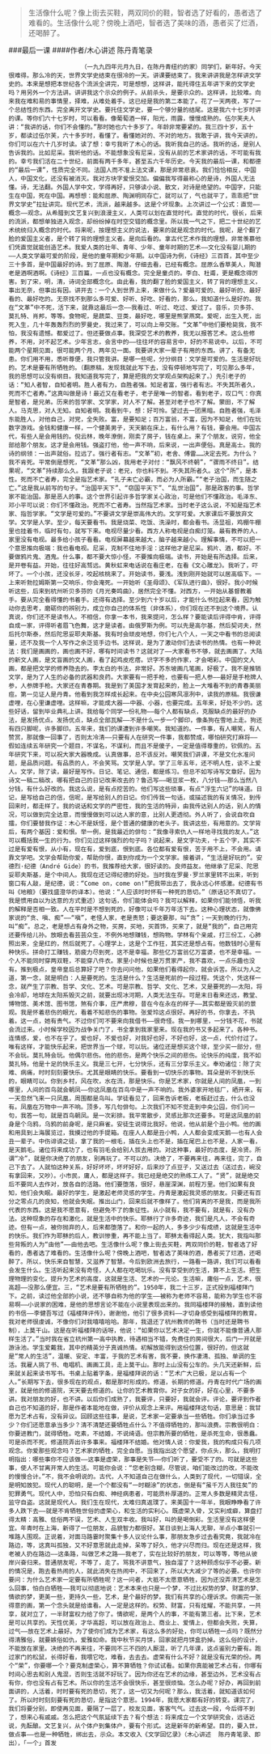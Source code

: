 > 生活像什么呢？像上街去买鞋，两双同价的鞋，智者选了好看的，愚者选了难看的。生活像什么呢？傍晚上酒吧，智者选了美味的酒，愚者买了烂酒，还喝醉了。

###最后一课
####作者/木心讲述  陈丹青笔录

						（一九九四年元月九日，在陈丹青纽约的家）同学们，新年好。今天很难得。那么冷的天，世界文学史结束在很冷的一天。讲课要结束了。我来讲讲我是怎样讲文学史的。本来是想把本世纪各个流派全讲完，可是想想，这样讲，能托得住五年讲下来的文学史吗？用另外一个方法讲。讲讲我这个示众的例子。从前杀头，是要示众的。这样讲，比较难。向来我在难和易的事情里，择难，从难处着手。这已经是我的第二本能了。花了一天两夜，写了一个总结性的东西。完全离开文学史。要托住文学史，要一个够分量的结尾。这是我六十七岁时讲的课。等你们六十七岁时，可以看看。像葡萄酒一样，阳光，雨露，慢慢成熟的。伍尔芙夫人讲：“我讲的话，你们不会懂的。”那时她也六十多岁了。年龄非常要紧的。我三四十岁，五十岁，都读过伍尔芙，六十多岁时，看懂了。看懂她对的、不对的地方。我敢于讲，我今天讲的，你们可以在六十几岁时读。读了想：幸亏我听了木心的话。我听我自己的话。我听的话，是别人告诉我的。比如尼采。我听他的话。不能想象没有尼采，没有从前的艺术家讲的话，不可能有我的。幸亏我们活在二十世纪，前面有两千多年，甚至五六千年历史。今天我的最后一课，和都德的“最后一课”，性质完全不同。法国人而不准上法文课，那是非常悲哀。我们恰恰相反，中国人，中国文化，还没有被消灭。我对方块字爱恨交加。偏偏我写得最称心的是诗，外国人无法懂。诗，无法翻。外国人学中文，学得再好，只够读小说、散文，对诗是绝望的。中国字，只能生在中国，死在中国。再想想：能和屈原、陶渊明同存亡，就可以了，气也就平了，乖乖把“世界文学史”拉扯讲完。现代艺术，流派，越来越多。这是个坏现象。上次讲过一个公式：直觉——概念——观念。从希腊到文艺复兴到浪漫主义，人类可以划在直觉时代。直觉的时代，很长，后来的流派，都想单独进入观念，却纷纷掉在时空交错的概念里。所以我一气之下，把二十世纪的艺术统统归入概念的时代。将来呢，按理想主义的说法，要来的就是观念的时代。我呢，是个翻了脸的爱国主义者，是个转了背的理想主义者。是向后看的。拿古代艺术作我的理想，非常羡慕他们凭直觉就能创造艺术。我爱人类的壮年、青年、少年、童年时期的艺术——文化没有婴儿期的——人类文学最可爱的阶段，是他的童年期和少年期。以中国诗为例，《诗经》三百首，其中至少三十多首，是中国最好的诗。到了屈原、陶潜，仔细去看，已经有概念。屈原么香草美人，陶潜老是酒啊酒啊。《诗经》三百篇，一点也没有概念。完全是童贞的。李白、杜甫，更是概念得厉害。到了宋，明，清，诗词全部概念化。由此看，我的翻了脸的爱国主义，转了背的理想主义，事出无奈，但事出有因。讲开去：一个人到世界上来，来做什么？爱最可爱的、最好听的、最好看的、最好吃的。无奈找不到那么多可爱、好听、好吃、好看的，那么，我知道什么是好的。我在“文革”中不死，活下来，就靠这最后一念——我看过、听过、吃过、爱过了。音乐，贝多芬、莫扎特、肖邦，等等。食物呢，是蔬菜、豆类，最好吃，哪里是熊掌燕窝。爱呢，出生入死，出死入生，几十年轰轰烈烈的罗曼史，我过来了，可以向上帝交账。“文革”中他们要枪毙我，我不怕，我没有遗憾。都爱过了。但还要做点事。我深受艺术的教养，我无以报答艺术。这么些修养，不用，对不起艺术。少年言志，会言中的——往往坏的容易言中，好的不易说中。以后，不可能两个星期见面，很可能两个月、两年见一面。我要讲大家一辈子有用的东西。讲了，有备无患。你们用不用，悉听尊便，我只管我讲。是哪一些呢，分分纲目：文学是可爱的。生活是好玩的。艺术是要有所牺牲的。（翻原稿，发现我就此写下去，没有停顿地写完了，可见那么多年，我的思想可以没有纲目。我知道我写完了，算是把我的文学观点架构起来了。）先引老子的话：“知人者智，自知者明。胜人者有力，自胜者强。知足者富，强行者有志。不失其所者久，死而不亡者寿。”这真叫做是诗！最近又在看老子，老子是唯一的智者。看到老子，叹口气：你真是智者，是兄弟。历来的哲学家、文学家，对人不了解。甚至对老子也不了解。蒙田，不了解人。马克思，对人无知。自知者明。我看到牛，想：好可怜。望过去一团黑暗。自胜者强，毛泽东能胜人，对他自己，对党，全失败。富，是要知足；百万富翁，不富，因为不知足，他们在玩数字游戏。金钱和健康一样，一个健美男子，天天躺在床上，有什么用？有钱，要会用。中国古代，有些人是会用钱的。倪云林，晚年潦倒，刚卖了房子，钱在桌上。来了个朋友，说穷，他全部给那个朋友。这才是会用钱。强盗打他，他一声不响，后来说，一出声便俗。真是高士。我的诗的纲领：一出声就俗。拉远了。强行者有志。“文革”初，老舍、傅雷……决定去死。为什么？我不肯死。平常倒是想死，“文革”那么凶，我用老子对付：“飘风不终朝”，“骤雨不终日”。结果呢，“文革”持续那么久。我跟老子说：老兄，你也料不到。不失其所者久。这个“所”，是本性。死而不亡者寿，完全是指艺术家。“孔子未亡必霸，而必为人所霸。”“老子治国，而生随之亡。”这是我从前写的句子。“治国平天下”、“窃国平天下”、“乱世治国”，那是政客的事。哲学家不能治国。那是恶人的事。这个世界引起许多哲学家关心政治，可是他们不懂政治。毛泽东、邓小平可以说：你们不懂政治。死而不亡者寿。当然指艺术家。当时老子这么说，不知是指艺术家、指哲学家。“文学是可爱的。”不要讲文学是崇高伟大的。文学可爱。大家课后不要放弃文学。文学是人学。至少，每天要看书。我是烧菜、吃饭、洗澡时，都会看书。汤显祖，鸡棚牛棚里也挂着书，临时有句，就写下来。电视尽量少看。西方人称电视是白痴灯笼。最有教养的人，家里没有电视。最多给小孩子看看。电视屏幕越来越大，脑子越来越小。理解事情，不可以把一个意思推向极端：我也看电视。尼采，克制不住地手淫：这样他才是尼采。鸦片、酒，都好。不要做鸦片鬼、酒鬼。什么事，都不要大惊小怪，不要推向极端。读书，开始是有所选择。后来，是开卷有益。开始，往往好高骛远。黄秋虹来电话说在看庄老，在看《文心雕龙》。我听了，吓坏了。一个小孩，还没长牙，咬起核桃来了。开始读书，要浅。浅到刚开始就可以居高临下。一上来听勃拉姆斯第一交响乐，你会淹死。一开始听《圣母颂》、《军队进行曲》，很好。我小时候听这些，后来到杭州听贝多芬的《月光奏鸣曲》，居然完全不懂。对西方，一开始从基督教着手。要从完全看得懂的书着手。还得有选择。至少到六十岁以后，才能什么书拉起来看，因为触动你去思考，磨砺你的辨别力，成立你自己的体系性（非体系），你们现在还不到这个境界。认真说，你们还不是读书人。不相信，你拿一本书，我来提问，怎么样？要能读后评得中肯，评得自成一家，评得听者眉飞色舞，这才是读者。由俄罗斯为例。可以先是高尔基，然后契诃夫，然后托尔斯泰，然后陀思妥耶夫斯基。我有时会顽皮地想，你们七八个人，一天之中看书的总阅读量，还不及我一个人写作之余泛览手边书。这样说，是为了激动你们去读书的热情。也有一种说法：我们是画画的，画也画不好，哪有时间读书？这就对了——大家看书不够，就去画画了。大陆的新文人画，是文盲画的文人画，看了起鸡皮疙瘩。识字不多的作家，才会喝彩。中国的文人画，都是把文学的修养隐去的。李太白的书法，非常好。苏东坡画几笔画，好极了。我不是推销文学，是为了人生的必备的武器和良药。大家要有一把手枪，也要有一把人参——最好是手枪牌人参，人参牌手枪。大家还在青春期。我是到了美国才发育起来的，脸上一大堆看不到的青春美丽痘。第一见证人是丹青。他看到我怎样成长起来。在中央公园寒风凛冽中，读我的原稿。我很谦虚哩，在心里谦虚哩。这样嘛，才能成大器——中器、小器，也要完成。五年来，好处不少的。这些好话，留到毕业典礼上讲。我给每个同学一份礼物——每个人都有缺点，克服缺点的最好的办法，是发扬优点。发扬优点，缺点全部瓦解——不是什么一步一个脚印，像条狗在雪地上走。狗还有四只脚呢，许多脚印。五年来，我们的课遭到许多嘲笑。我知道的。一件事，有人嘲笑，有人赞赏，那就像一回事了，否则太冷清——只要有人在研究一件事，我都赞成，哪怕研究打麻将——假如连续五年研究一个题目，不谋名，不谋利，而且不是傻子，一定是值得尊重的，钦佩的。五年研究下来，可以祝大家大器晚成。认真做事，总不该反对。嘲笑我们讲课，不是文化水准问题，是品质问题。有品质的人，不会笑骂。文学是人学。学了三年五年，还不明人性，谈不上爱人。文学，除了读，最好是写作。日记、笔记、通信，都是练习。但总不如写诗写文章好。因为诗文一稿二稿改，哪有把自己的日记改来改去的？鲁迅写——喝豆浆一枚，八分钱——那么当然八分钱，有什么好改的。我这么说，是有点挖苦的。他们写这些琐事，有点“浮生六记”的味道。日记，是写给自己的信，信呢，是写给别人的日记。你们传我一句话，或描述我的有关情况，到传回来时，都走样了。我的说话和文学的严密性，我的生活的特异，由我传达别人的话，别人的情况，可以做到完全达意，而慢慢做到可以达人家的意，比别人更透彻。外人听了，会说自吹自擂，你们要替我作证：木心不是妖怪，是个普通的健康的老头子。我讲这些，有用意的。文学背后，有两个基因：爱和恨。举一例，是我最近的俳句：“我像寻索仇人一样地寻找我的友人。”这可以概括我一生的行为。你们见过这样强烈的句子吗？说起来，是文字功夫，十五个字，其实不过是有爱有恨，从小有，现在有，爱到底，恨到底。各位都有爱有恨，苦于用不上，不会用。请靠文学吧。文学会帮助你爱，帮助你恨，直到你成为一个文学家。接着讲，“生活是好玩的”。安德烈·纪德（André Gide）的书，我推荐给大家，很好读的。良师益友。他继承了尼采、陀思妥耶夫斯基，是个中间人。我现在还记得纪德的好处。当时我在罗曼·罗兰家里转不出来，听到窗口有人敲，是纪德，说：“Come on，come on!”把我带出去了，我永远心怀感激。纪德有书叫《地粮》（要找盛澄华的译本）。他说：“人应该时时怀有一种死的恳切。”（原话记不真切了。我是惯用自以为达意的方式重述）这句话，你们能体会吗？我可以解释，如果你们能领悟，听我的解释是否相一致。人在平时是不想到死的，好像可以千年万年活下去。这种心理状态，就像佛家说的“贪、嗔、痴”——“嗔”，老怪人家，老是责怒；要这要那，叫“贪”；一天到晚的行为，叫“痴”。总之，老是想占有身外之物，买房，买地，买首饰，买来了，就是“我的”，自己用完还要传给儿孙。放眼去看芸芸众生，不例外地想赚钱，想购物。学林有个亲戚，打三份工，心肺照出来，全是红的，然后就死了。心理学上，这是个工作狂，其实还是想占有。他数钱时心里有种快乐。拼命打工赚钱，筋疲力尽到死，这不是幸福。那些亿万富翁亿万富婆，也不是幸福。一个人不能同时穿两双鞋，不能穿八件衣。家里小时候也是万贯家产，我不喜欢，一点乐趣也没有。推到极点，皇帝皇后总算好了吧？你去问问他，如果他们看得起你，就会诉苦。所以为人之道，第一念，就是明白：人是要死的。生活是什么？生活是死前的一段过程。凭这个，凭这样一念，就产生了宗教、哲学、文化、艺术。可是宗教、哲学、文化、艺术，又是要死的——太阳，将会冷却，地球在太阳系毁灭之前，就要出现冰河期，人类无法生存。可是末日看来还远，教堂、博物馆、美术馆、图书馆，煞有介事，庄严肃穆，昔在今在永在的样子——其实都是毁灭前的景观。我是怀着悲伤的眼光，看着不知悲伤的事物。张爱玲这点很好。再好的书，你拿去，不执着。这一点，她有贵气。不过你们可不要来向我借书——很奇怪。我一到哪里，一分钱不花，书就会流过来。小时候学校因为战争关门了，书全拿到我家里来。现在我的书又多起来了。各种书。连情感，爱，也不在乎了。爱也好，不爱也好，对我好也好，不好也好，这一点，代价付过了。唯有这样，才能快乐起来，把世界当一个球，可以玩。诸位还是想买这个球，至少买一部分，但不会玩。莫扎特会玩。他偶尔悲伤。他的悲伤，是两个快乐之间的悲伤。论快乐的纯度，我不如莫扎特。他是十足的快乐主义。我是三七开，七分快乐，还有三分享乐主义。奉劝诸位：除了灾难、病痛，时时刻刻要快乐。尤其是眼睛的快乐。要看到一切快乐的事物。耳朵是听不到快乐的，眼睛可以。你到乡村，风在吹，水在流，那是快乐。你是艺术家，你就是人间的凤凰，一到哪里，人间的百鸟就会朝凤——你这凤凰在百鸟中是一声不响的。我外婆家开地毯厂，晒开来，有一天忽然飞来一只凤凰，周围都是鸟叫。学徒看见了，回来告诉老板，老板赶过去，什么也没有。凤凰在万物中一声不响。顶多，写几句俳句。上次我们不知不觉走到中央公园，你们问一句，我答一句，就是百鸟朝凤。是一次彩排。我平常散步，灵感比那次还要多。可是这凤凰的前身是个乌鸦，乌鸦的前身呢，是只麻雀。安徒生说得比我好。他说，他从前是个丑小鸭。他的画和用具到上海展览过，我摸过他的手提箱。在座人人都是丑小鸭，人人都会变成天鹅——也有人会丑一辈子。中伤诽谤之徒，拿了我的一根毛，插在头上也不是，插在尾巴上也不是，人家一看，是天鹅毛。诸位将来成功了，也有羽毛会给别人拔去用的。对这种事，最好的态度，是冷贤。所谓“冷”，就是你决绝了的朋友，别再玩了。不可以的。决绝了，不要再来往，再来往，完了，自己下去了。人就怕这种关系，好好坏坏，坏坏好好，后来炒了点豆子，又送过去（送过去，碗没有拿回来，又吵）。小市民，庸人，都是这样子。我已经是绝交的熟练工人了。“贤”，就是绝交后不要同人去作对，放各自的活路。他们要堕落，很好，悬崖深渊，前程万里。他们如果有良知，他们会失眠。最好的学生，是激起老师灵感的学生。丹青是激起我灵感的朋友。只要还有百分之零点几的良知，他就会失眠。推出山门，回来后就不像样了。他们背离的不是我，而是我所代表的东西。这是我不愿意有，但避免不了的象征性。从小就有，我不要有，就是有，没有办法。这种现象的存在和激化，就是生活中的快乐。耶稣行了许多奇迹，我们是凡人，不会有奇迹。但有一点，被你抛弃的人，后来都堕落了。和你一起的人，多多少少有成绩，这就是生活中的快乐。我们作为耶稣的后人，教训惨重，再不能上当了。耶稣太看得起人类。犹大，我指叫那些背叛的人为“由他”——由他去吧。生活像什么呢？像上街去买鞋，两双同价的鞋，智者选了好看的，愚者选了难看的。生活像什么呢？傍晚上酒吧，智者选了美味的酒，愚者买了烂酒，还喝醉了。所以，快乐来自智慧，又滋养了智慧。今后到欧洲去旅行，一路看一路讲，我们可以看看会发生什么。生活听起来没有奇怪，人人都在吃喝玩乐。没有享受到的生活，算不上生活。把生理物理的变化，提升为艺术的高度，这就是生活、艺术的一元论。生活嘛，庸俗一点，艺术，很高超——没那么便宜。三，“艺术是要有所牺牲的”。1950年，我二十三岁，正式投到福楼拜门下。之前，读过他全部的小说，还不够自称为他的学生——被称为老师不容易，能称为学生也不容易啊——小说家的困难，是他的思想言论不能在小说里表现出来的。我同福楼拜的接触，直到读他的书信——李健吾写过《福楼拜评传》，谢谢他，他引了很多资料——才切身感受到福楼拜的教育。我对老师很虔诚，不像你们对我嘻嘻哈哈。那年，我退还了杭州教师的聘书（当时还是聘书制），上莫干山。这是在听福楼拜的话呀，他说：“如果你以艺术决定一生，你就不能像普通人那样生活了。”当时我在省立杭州第一高中执教，待遇相当不错，免费住的房间很大，后门一开就是游泳池。学生爱戴我，其中的精英分子真诚热情。初解放能得到这份位置，很好的，但这就是“常人的生活”，温暖、安定、丰富，于我的艺术有害，我不要，换作凄清、孤独、单调的生活。我雇人挑了书、电唱机、画画工具，走上莫干山。那时上山没有公车的。头几天还新鲜，后来就关起来读书写书。书桌上贴着字条，是福楼拜说的话：“艺术广大已极，足以占有一个人。”长期写下去，很多现在的观点，都是那时形成的。修道，长期的修道。丹青在时代广场的画室，就是他的修道院，天天要去修道的。让你的艺术教育你。对子女的好，好在心里，不要多讲。我对朋友的好，也不讲。以后你们成熟了，我要评，只要好，我就会评。评论，要评到作者自己也不知道的好，那是作者本能地在做，评价从观念上来评。用福楼拜这句话，意思是：我甘愿为艺术占有，没有异议。回顾这些往事，是说，艺术家一定要承当一些牺牲。你们承当过多少？你们还愿意承当多少？清不清楚还要牺牲点什么？不值得牺牲的，那叫浪费。宗教很明白：你要进教门，就得牺牲。吃素，不结婚，不说绮语。但宗教所要的牺牲，是杀死生命，很愚蠢。可是杀而不死，修道院弄出许多事来。福楼拜不结婚。他对情人说：你爱我，我的构成只有几项观念。你爱那些观念吗？艺术家的牺牲，完全自愿。当我指出这个愿望，你点头，那么，我明打明指出：哪些事你不应该做——这事是虚荣，那事是失节——你们听了，要受不了的。可就是这些事，使人不甘离开常人的生活。可能你会说：“您老别含糊，尽管说，咱们能改过的改，不能改的慢慢合计。”不，我不会明说的。古代，人不知道自己在做什么，人类到了现代，一切错误，全是明知故犯。现代人的聪明，是一个个都没有“一时糊涂”的状态，倒是有“虽千万人我往矣”的犯罪勇气。现代人中，恐怕只有白痴、神经病患者，可能质朴厚道的。正常人多数是精灵古怪，监守自盗。这就是现代人。我们生在现代，太难归真返璞了。来美国十一年半，我眼睁睁看了许多人跌下去——就是不肯牺牲世俗的虚荣心，和生活的实利心。既虚荣入骨，又实利成癖，算盘打得太精：高雅、低俗两不误，艺术、人生双丰收。我叫好，叫的是喝倒彩。生活里没有这样便宜。年青时在上海，新得了一位朋友，品貌智力都很好。某日谈到上海人无聊，半点小事就引一堆路人围观。正说着，对面马路霎时聚集十多人议论什么事，那朋友急步过去看究竟，我就冷在路边，等，这真叫孤独，又不好意思就此走掉，呆等了好久，他才兴尽而归。现在还是这样，我老被人扔在路边——这条路，叫做艺术之路——我老了，实在比较好的朋友，可以等等，等他从彼岸兴奋归来。普通朋友呢，不等了，走了。骂我不讲意气，独自溜了？这种顾虑似乎不必要。新的情况是，跑去看热闹的人，就此消失在热闹中，不回来了，所以大大减少了等的必要。也许你要问：为什么艺术家一定要有所牺牲呢？这一问者，大抵不太愿意牺牲，因为还没弄清艺术是怎么回事，怕白白牺牲——我可以彻底地说：艺术本来也只是一个梦，不过比权势的梦、财富的梦、情欲的梦，更美一些，更持久一些，艺术，是个最好的梦。我们有共享的心理诉求。你画完一张得意的画，第一个念头就是给谁看。人一定是这样的。权势、财富，只有炫耀，不能共享，一共享，就对立了，一半财富权力给了你了。情欲呢，是两个人的事，不能有第三者。比下来，艺术是可以共享的。天性优美，才华高超，可以放在政治上、商业上、爱情上，但都会失败，失算，过气——放在艺术上最好。为了使你们成为艺术家，有这么多的好处，你可以牺牲一点吗？既然分得清雅俗，就要嫉俗如仇，爱雅如命。我中秋节买月饼，回家就把月饼盒扔掉。这么俗的设计，不能放在家里。决绝的不再来往，不要同不三不四的人厮混，听了几年课，这点鉴别力要有。跑过家门的松鼠，长得好看，我喂它吃，难看，去去去。虚荣有什么不好？就是没有光荣的份。两个“荣”，你要哪一个？要克制虚荣心，算不算牺牲？你试试看。如果你真能被艺术占有，你哪有时间心思去和别人鬼混，否则生活就不好玩了。因为你还在艺术的边缘，甚至边外，艺术没有占有你，你也没有占有艺术。所以你的生活不会很快乐，甚至很烦恼。怎么办呢？好办，再回到前面讲的，人活着，时时要有死的恳切，死了，这一切又为何呢？那么，我活着，就知道该如何了。所以时时刻刻要有死的恳切，是指这个意思。1994年，我愿大家都有好的转变。课完了，我们将要分别，即使再见面，要隔了一层了，校友见面，客客气气。过去这一段，今后得不到了，想来心有戚戚。怎么把这个气氛延续下去？有个想法：将来成立一个文学研究会，远话近说，先酝酿。文艺复兴，从个体户到集体户，要有个形式。这是新年的新希望。目的，要入世，做点事——也是一种牺牲，绑出去，示众。本文收入《文学回忆录》（木心讲述  陈丹青笔录、即出），「一个」首发 			  		